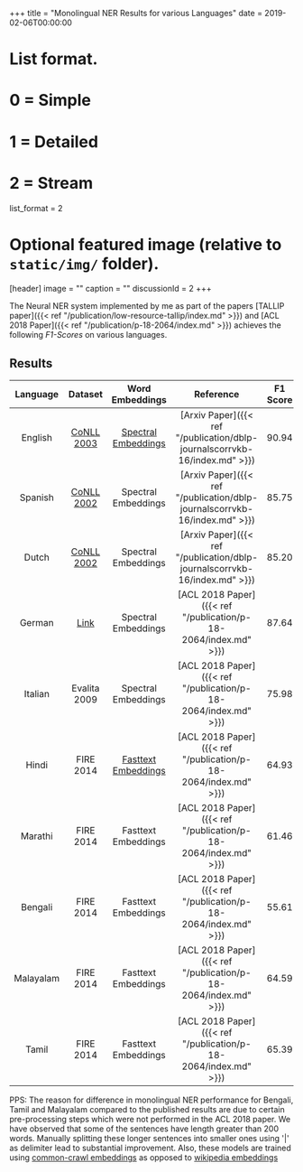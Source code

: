 +++
title = "Monolingual NER Results for various Languages"
date = 2019-02-06T00:00:00

# List format.
#   0 = Simple
#   1 = Detailed
#   2 = Stream
list_format = 2

# Optional featured image (relative to `static/img/` folder).
[header]
image = ""
caption = ""
discussionId = 2
+++

The Neural NER system implemented by me as part of the papers [TALLIP paper]({{< ref "/publication/low-resource-tallip/index.md" >}}) and [ACL 2018 Paper]({{< ref "/publication/p-18-2064/index.md" >}}) achieves the following *F1-Scores* on various languages.

## Results
|  Language |                             Dataset                            |                                            Word Embeddings                                            |                                  Reference                                 | F1 Score |
|:---------:|:--------------------------------------------------------------:|:-----------------------------------------------------------------------------------------------------:|:--------------------------------------------------------------------------:|:--------:|
| English   | [CoNLL 2003](https://www.clips.uantwerpen.be/conll2003/ner/)   | [Spectral Embeddings](http://www.pdhillon.com/code.html)                                              | [Arxiv Paper]({{< ref "/publication/dblp-journalscorrvkb-16/index.md" >}}) |    90.94 |
| Spanish   | [CoNLL 2002](https://www.clips.uantwerpen.be/conll2002/ner/)   | Spectral Embeddings                                                                                   | [Arxiv Paper]({{< ref "/publication/dblp-journalscorrvkb-16/index.md" >}}) |    85.75 |
| Dutch     | [CoNLL 2002](https://www.clips.uantwerpen.be/conll2002/ner/)   | Spectral Embeddings                                                                                   | [Arxiv Paper]({{< ref "/publication/dblp-journalscorrvkb-16/index.md" >}}) |    85.20 |
| German    | [Link](https://nlpado.de/~sebastian/software/ner_german.shtml) | Spectral Embeddings                                                                                   | [ACL 2018 Paper]({{< ref "/publication/p-18-2064/index.md" >}})            |    87.64 |
| Italian   | Evalita 2009                                                   | Spectral Embeddings                                                                                   | [ACL 2018 Paper]({{< ref "/publication/p-18-2064/index.md" >}})            |    75.98 |
| Hindi     | FIRE 2014                                                      | [Fasttext Embeddings](https://github.com/facebookresearch/fastText/blob/master/docs/crawl-vectors.md) | [ACL 2018 Paper]({{< ref "/publication/p-18-2064/index.md" >}})            |    64.93 |
| Marathi   | FIRE 2014                                                      | Fasttext Embeddings                                                                                   | [ACL 2018 Paper]({{< ref "/publication/p-18-2064/index.md" >}})            |    61.46 |
| Bengali   | FIRE 2014                                                      | Fasttext Embeddings                                                                                   | [ACL 2018 Paper]({{< ref "/publication/p-18-2064/index.md" >}})            |    55.61 |
| Malayalam | FIRE 2014                                                      | Fasttext Embeddings                                                                                   | [ACL 2018 Paper]({{< ref "/publication/p-18-2064/index.md" >}})            |    64.59 |
| Tamil     | FIRE 2014                                                      | Fasttext Embeddings                                                                                   | [ACL 2018 Paper]({{< ref "/publication/p-18-2064/index.md" >}})            |    65.39 |

PPS: The reason for difference in monolingual NER performance for Bengali, Tamil and Malayalam compared to the published results are due to certain pre-processing steps which were not performed in the ACL 2018 paper. We have observed that some of the sentences have length greater than 200 words. Manually splitting these longer sentences into smaller ones using '|' as delimiter lead to substantial improvement. Also, these models are trained using [common-crawl embeddings](https://github.com/facebookresearch/fastText/blob/master/docs/crawl-vectors.md) as opposed to [wikipedia embeddings](https://fasttext.cc/docs/en/pretrained-vectors.html)

